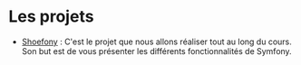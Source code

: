 # Les projets

- [Shoefony](/projets/shoefony.html) : C'est le projet que nous allons réaliser tout au long du cours. Son but est de vous présenter les différents fonctionnalités de Symfony.
<!-- - [Procost](/projets/procost.html) : Servez-vous de ce que vous avez appris tout au long de ce cours pour réaliser votre premier projet Symfony en solo ! -->